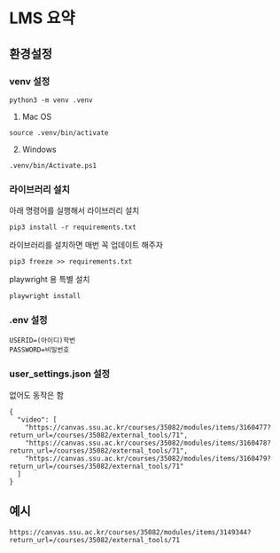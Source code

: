 # LMS 요약

## 환경설정

### venv 설정

```
python3 -m venv .venv
```

1. Mac OS

```
source .venv/bin/activate
```

2. Windows

```
.venv/bin/Activate.ps1
```

### 라이브러리 설치

아래 명령어를 실행해서 라이브러리 설치

```
pip3 install -r requirements.txt
```

라이브러리를 설치하면 매번 꼭 업데이트 해주자

```
pip3 freeze >> requirements.txt
```

playwright 용 특별 설치

```
playwright install
```

### .env 설정

```
USERID=(아이디)학번
PASSWORD=비밀번호
```

### user_settings.json 설정

없어도 동작은 함

```
{
  "video": [
    "https://canvas.ssu.ac.kr/courses/35082/modules/items/3160477?return_url=/courses/35082/external_tools/71",
    "https://canvas.ssu.ac.kr/courses/35082/modules/items/3160478?return_url=/courses/35082/external_tools/71",
    "https://canvas.ssu.ac.kr/courses/35082/modules/items/3160479?return_url=/courses/35082/external_tools/71"
  ]
}
```

## 예시

```
https://canvas.ssu.ac.kr/courses/35082/modules/items/3149344?return_url=/courses/35082/external_tools/71
```
